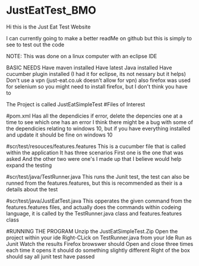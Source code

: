 # JustEatTest_BMO

Hi this is the Just Eat Test Website

I can currently going to make a better readMe on github but this is simply to see to test out the code

NOTE: This was done on a linux computer with an eclipse IDE

BASIC NEEDS
Have maven installed
Have latest Java installed
Have cucumber plugin installed (I had it for eclipse, its not nessary but it helps)
Don't use a vpn (just-eat.co.uk doesn't allow for vpn)
also firefox was used for selenium so you might need to install firefox, but I don't think you have to


The Project is called JustEatSimpleTest
#Files of Interest


#pom.xml
Has all the dependicies
if error, delete the depencies one at a time to see which one has an error
I think there might be a bug with some of the dependicies relating to windows 10, but 
if you have everything installed and update it should be fine on windows 10

#scr/test/resouces/features.features
This is a cucumber file that is called within the application
It has three scenarios
First one is the one that was asked
And the other two were one's I made up that I believe would help expand the testing

#scr/test/java/TestRunner.java
This runs the Junit test, the test can also be runned from the features.features, but this
is recommended as their is a details about the test

#scr/test/java/JustEatTest.java
This opperates the given command from the features.features files, and actually does the commands
within codeing language, it is called by the TestRunner.java class and features.features class


#RUNNING THE PROGRAM
Unzip the JustEatSimpleTest.Zip
Open the project within your ide
Right-CLick on TestRunner.java from your Ide
Run as Junit
Watch the results
Firefox browswer should Open and close three times
each time it opens it should do something slightly different
Right of the box should say all junit test have passed
